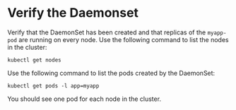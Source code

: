 # Verify the Daemonset

Verify that the DaemonSet has been created and that replicas of the `myapp-pod` are running on every node. Use the following command to list the nodes in the cluster:

```shell
kubectl get nodes
```

Use the following command to list the pods created by the DaemonSet:

```shell
kubectl get pods -l app=myapp
```

You should see one pod for each node in the cluster.
